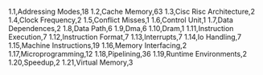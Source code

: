 1.1,Addressing Modes,18
1.2,Cache Memory,63
1.3,Cisc Risc Architecture,2
1.4,Clock Frequency,2
1.5,Conflict Misses,1
1.6,Control Unit,1
1.7,Data Dependences,2
1.8,Data Path,6
1.9,Dma,6
1.10,Dram,1
1.11,Instruction Execution,7
1.12,Instruction Format,7
1.13,Interrupts,7
1.14,Io Handling,7
1.15,Machine Instructions,19
1.16,Memory Interfacing,2
1.17,Microprogramming,12
1.18,Pipelining,36
1.19,Runtime Environments,2
1.20,Speedup,2
1.21,Virtual Memory,3